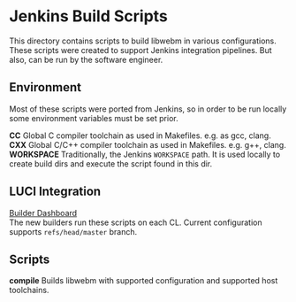# Jenkins Build Scripts

This directory contains scripts to build libwebm in various configurations.
These scripts were created to support Jenkins integration pipelines. But also,
can be run by the software engineer.

## Environment

Most of these scripts were ported from Jenkins, so in order to be run locally
some environment variables must be set prior.

**CC** Global C compiler toolchain as used in Makefiles. e.g. as gcc, clang. \
**CXX** Global C/C++ compiler toolchain as used in Makefiles. e.g. g++, clang. \
**WORKSPACE** Traditionally, the Jenkins `WORKSPACE` path. It is used locally to
create build dirs and execute the script found in this dir.

## LUCI Integration

[Builder Dashboard](https://ci.chromium/p/open-codecs) \
The new builders run these scripts on each CL. Current configuration supports
`refs/head/master` branch.

## Scripts

**compile** Builds libwebm with supported configuration and supported host
toolchains.
